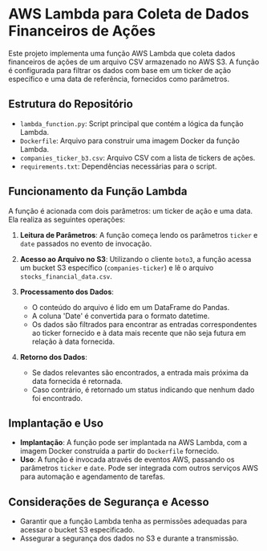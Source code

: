 
# AWS Lambda para Coleta de Dados Financeiros de Ações

Este projeto implementa uma função AWS Lambda que coleta dados financeiros de ações de um arquivo CSV armazenado no AWS S3. A função é configurada para filtrar os dados com base em um ticker de ação específico e uma data de referência, fornecidos como parâmetros.

## Estrutura do Repositório

- `lambda_function.py`: Script principal que contém a lógica da função Lambda.
- `Dockerfile`: Arquivo para construir uma imagem Docker da função Lambda.
- `companies_ticker_b3.csv`: Arquivo CSV com a lista de tickers de ações.
- `requirements.txt`: Dependências necessárias para o script.

## Funcionamento da Função Lambda

A função é acionada com dois parâmetros: um ticker de ação e uma data. Ela realiza as seguintes operações:

1. **Leitura de Parâmetros**: A função começa lendo os parâmetros `ticker` e `date` passados no evento de invocação.

2. **Acesso ao Arquivo no S3**: Utilizando o cliente `boto3`, a função acessa um bucket S3 específico (`companies-ticker`) e lê o arquivo `stocks_financial_data.csv`.

3. **Processamento dos Dados**:
   - O conteúdo do arquivo é lido em um DataFrame do Pandas.
   - A coluna 'Date' é convertida para o formato datetime.
   - Os dados são filtrados para encontrar as entradas correspondentes ao ticker fornecido e à data mais recente que não seja futura em relação à data fornecida.

4. **Retorno dos Dados**:
   - Se dados relevantes são encontrados, a entrada mais próxima da data fornecida é retornada.
   - Caso contrário, é retornado um status indicando que nenhum dado foi encontrado.

## Implantação e Uso

- **Implantação**: A função pode ser implantada na AWS Lambda, com a imagem Docker construída a partir do `Dockerfile` fornecido.
- **Uso**: A função é invocada através de eventos AWS, passando os parâmetros `ticker` e `date`. Pode ser integrada com outros serviços AWS para automação e agendamento de tarefas.

## Considerações de Segurança e Acesso

- Garantir que a função Lambda tenha as permissões adequadas para acessar o bucket S3 especificado.
- Assegurar a segurança dos dados no S3 e durante a transmissão.
